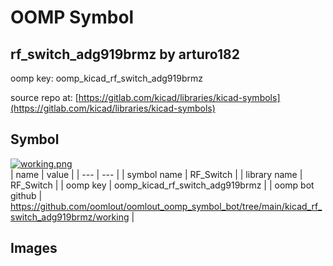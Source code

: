 # OOMP Symbol  
## rf_switch_adg919brmz  by arturo182  
  
oomp key: oomp_kicad_rf_switch_adg919brmz  
  
source repo at: [https://gitlab.com/kicad/libraries/kicad-symbols](https://gitlab.com/kicad/libraries/kicad-symbols)  
## Symbol  
  
[![working.png](working_600.png)](working.png)  
| name | value | 
| --- | --- | 
| symbol name | RF_Switch | 
| library name | RF_Switch | 
| oomp key | oomp_kicad_rf_switch_adg919brmz | 
| oomp bot github | https://github.com/oomlout/oomlout_oomp_symbol_bot/tree/main/kicad_rf_switch_adg919brmz/working | 
## Images  
